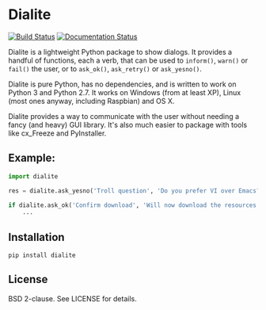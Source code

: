 # Dialite

[![Build Status](https://travis-ci.org/flexxui/dialite.svg)](https://travis-ci.org/flexxui/dialite)
[![Documentation Status](https://readthedocs.org/projects/dialite/badge/?version=latest)](https://dialite.readthedocs.org)

Dialite is a lightweight Python package to show dialogs. It provides a
handful of functions, each a verb, that can be used to `inform()`, `warn()`
or `fail()` the user, or to `ask_ok()`, `ask_retry()` or `ask_yesno()`.

Dialite is pure Python, has no dependencies, and is written to work on
Python 3 and Python 2.7. It works on Windows (from at least XP), Linux
(most ones anyway, including Raspbian) and OS X.

Dialite provides a way to communicate with the user without needing a fancy
(and heavy) GUI library. It's also much easier to package with tools like
cx_Freeze and PyInstaller.


## Example:
    
```py
import dialite

res = dialite.ask_yesno('Troll question', 'Do you prefer VI over Emacs?')

if dialite.ask_ok('Confirm download', 'Will now download the resources.'):
    ...
```


## Installation

`pip install dialite`


## License

BSD 2-clause. See LICENSE for details.
